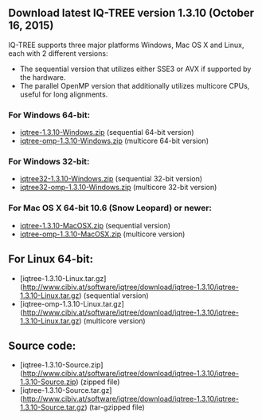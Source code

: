 ## Download latest IQ-TREE version 1.3.10 (October 16, 2015)

IQ-TREE supports three major platforms Windows, Mac OS X and Linux, each with 2 different versions:
* The sequential version that utilizes either SSE3 or AVX if supported by the hardware.
* The parallel OpenMP version that additionally utilizes multicore CPUs, useful for long alignments.

### For Windows 64-bit:
* [iqtree-1.3.10-Windows.zip](http://www.cibiv.at/software/iqtree/download/iqtree-1.3.10/iqtree-1.3.10-Windows.zip) (sequential 64-bit version)
* [iqtree-omp-1.3.10-Windows.zip](http://www.cibiv.at/software/iqtree/download/iqtree-1.3.10/iqtree-omp-1.3.10-Windows.zip) (multicore 64-bit version)

### For Windows 32-bit:
* [iqtree32-1.3.10-Windows.zip](http://www.cibiv.at/software/iqtree/download/iqtree-1.3.10/iqtree32-1.3.10-Windows.zip) (sequential 32-bit version)
* [iqtree32-omp-1.3.10-Windows.zip](http://www.cibiv.at/software/iqtree/download/iqtree-1.3.10/iqtree32-omp-1.3.10-Windows.zip) (multicore 32-bit version)

### For Mac OS X 64-bit 10.6 (Snow Leopard) or newer:
* [iqtree-1.3.10-MacOSX.zip](http://www.cibiv.at/software/iqtree/download/iqtree-1.3.10/iqtree-1.3.10-MacOSX.zip) (sequential version)
* [iqtree-omp-1.3.10-MacOSX.zip](http://www.cibiv.at/software/iqtree/download/iqtree-1.3.10/iqtree-omp-1.3.10-MacOSX.zip) (multicore version)

## For Linux 64-bit:
* [iqtree-1.3.10-Linux.tar.gz] (http://www.cibiv.at/software/iqtree/download/iqtree-1.3.10/iqtree-1.3.10-Linux.tar.gz) (sequential version)
* [iqtree-omp-1.3.10-Linux.tar.gz] (http://www.cibiv.at/software/iqtree/download/iqtree-1.3.10/iqtree-1.3.10-Linux.tar.gz) (multicore version)

## Source code:
* [iqtree-1.3.10-Source.zip] (http://www.cibiv.at/software/iqtree/download/iqtree-1.3.10/iqtree-1.3.10-Source.zip) (zipped file)
* [iqtree-1.3.10-Source.tar.gz] (http://www.cibiv.at/software/iqtree/download/iqtree-1.3.10/iqtree-1.3.10-Source.tar.gz) (tar-gzipped file)
